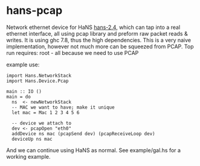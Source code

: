 hans-pcap
========


Network ethernet device for HaNS [hans-2.4](https://github.com/GaloisInc/HaNS), which can tap into a real ethernet interface, all using pcap library and preform raw packet reads & writes.
It is using ghc 7.8, thus the high dependencies.
This is a very naive implementation, however not much more can be squeezed from PCAP.
Top run requires: root - all because we need to use PCAP

example use:

    import Hans.NetworkStack
    import Hans.Device.Pcap

    main :: IO ()
    main = do
      ns  <- newNetworkStack
      -- MAC we want to have; make it unique
      let mac = Mac 1 2 3 4 5 6

      -- device we attach to
      dev <- pcapOpen "eth0" 
      addDevice ns mac (pcapSend dev) (pcapReceiveLoop dev)
      deviceUp ns mac


And we can continue using HaNS as normal.
See example/gal.hs for a working example.